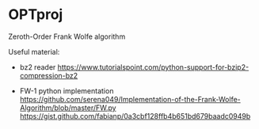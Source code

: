 # OPTproj
Zeroth-Order Frank Wolfe algorithm


Useful material:

- bz2 reader
https://www.tutorialspoint.com/python-support-for-bzip2-compression-bz2

- FW-1 python implementation
https://github.com/serena049/Implementation-of-the-Frank-Wolfe-Algorithm/blob/master/FW.py
https://gist.github.com/fabianp/0a3cbf128ffb4b651bd679baadc0949b
